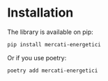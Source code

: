 # Installation

The library is available on pip:

```bash
pip install mercati-energetici
```

Or if you use poetry:

```bash
poetry add mercati-energetici
```
